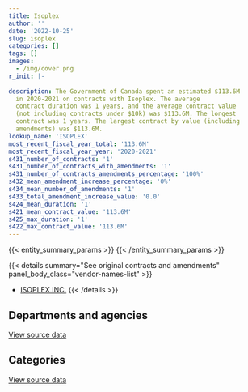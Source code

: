 ```yaml
---
title: Isoplex
author: ''
date: '2022-10-25'
slug: isoplex
categories: []
tags: []
images:
  - /img/cover.png
r_init: |-
  
description: The Government of Canada spent an estimated $113.6M
  in 2020-2021 on contracts with Isoplex. The average
  contract duration was 1 years, and the average contract value
  (not including contracts under $10k) was $113.6M. The longest
  contract was 1 years. The largest contract by value (including
  amendments) was $113.6M.
lookup_name: 'ISOPLEX'
most_recent_fiscal_year_total: '113.6M'
most_recent_fiscal_year_year: '2020-2021'
s431_number_of_contracts: '1'
s431_number_of_contracts_with_amendments: '1'
s431_number_of_contracts_amendments_percentage: '100%'
s432_mean_amendment_increase_percentage: '0%'
s434_mean_number_of_amendments: '1'
s433_total_amendment_increase_value: '0.0'
s424_mean_duration: '1'
s421_mean_contract_value: '113.6M'
s425_max_duration: '1'
s422_max_contract_value: '113.6M'
---
```


<script src="/rmarkdown-libs/htmlwidgets/htmlwidgets.js"></script>
<link href="/rmarkdown-libs/datatables-css/datatables-crosstalk.css" rel="stylesheet" />
<script src="/rmarkdown-libs/datatables-binding/datatables.js"></script>
<script src="/rmarkdown-libs/jquery/jquery-3.6.0.min.js"></script>
<link href="/rmarkdown-libs/dt-core-bootstrap/css/dataTables.bootstrap.min.css" rel="stylesheet" />
<link href="/rmarkdown-libs/dt-core-bootstrap/css/dataTables.bootstrap.extra.css" rel="stylesheet" />
<script src="/rmarkdown-libs/dt-core-bootstrap/js/jquery.dataTables.min.js"></script>
<script src="/rmarkdown-libs/dt-core-bootstrap/js/dataTables.bootstrap.min.js"></script>
<link href="/rmarkdown-libs/crosstalk/css/crosstalk.min.css" rel="stylesheet" />
<script src="/rmarkdown-libs/crosstalk/js/crosstalk.min.js"></script>
<script src="/rmarkdown-libs/htmlwidgets/htmlwidgets.js"></script>
<link href="/rmarkdown-libs/datatables-css/datatables-crosstalk.css" rel="stylesheet" />
<script src="/rmarkdown-libs/datatables-binding/datatables.js"></script>
<script src="/rmarkdown-libs/jquery/jquery-3.6.0.min.js"></script>
<link href="/rmarkdown-libs/dt-core-bootstrap/css/dataTables.bootstrap.min.css" rel="stylesheet" />
<link href="/rmarkdown-libs/dt-core-bootstrap/css/dataTables.bootstrap.extra.css" rel="stylesheet" />
<script src="/rmarkdown-libs/dt-core-bootstrap/js/jquery.dataTables.min.js"></script>
<script src="/rmarkdown-libs/dt-core-bootstrap/js/dataTables.bootstrap.min.js"></script>
<link href="/rmarkdown-libs/crosstalk/css/crosstalk.min.css" rel="stylesheet" />
<script src="/rmarkdown-libs/crosstalk/js/crosstalk.min.js"></script>

{{< entity_summary_params >}}
{{< /entity_summary_params >}}

{{< details summary="See original contracts and amendments" panel_body_class="vendor-names-list" >}}
- [ISOPLEX INC.](https://search.open.canada.ca/en/ct/?sort=contract_value_f%20desc&page=1&search_text=%22ISOPLEX%20INC.%22)
{{< /details >}}

## Departments and agencies

<div id="htmlwidget-1" style="width:100%;height:auto;" class="datatables html-widget"></div>
<script type="application/json" data-for="htmlwidget-1">{"x":{"style":"bootstrap","filter":"none","vertical":false,"data":[["<a href=\"/departments/phac-aspc/\">Public Health Agency of Canada<\/a>"],[113565000]],"container":"<table class=\"table table-striped table-hover row-border order-column display\">\n  <thead>\n    <tr>\n      <th>Department<\/th>\n      <th>2020-2021<\/th>\n    <\/tr>\n  <\/thead>\n<\/table>","options":{"order":[[1,"desc"]],"pageLength":10,"autoWidth":true,"columnDefs":[{"targets":1,"render":"function(data, type, row, meta) {\n    return type !== 'display' ? data : DTWidget.formatCurrency(data, \"$\", 2, 3, \",\", \".\", true, null);\n  }"},{"width":"16%","targets":[1]},{"className":"dt-right","targets":1}],"orderClasses":false}},"evals":["options.columnDefs.0.render"],"jsHooks":[]}</script>
<p class="text-right">
<a href="https://github.com/GoC-Spending/contracts-data/tree/main/data/out/vendors/isoplex/summary_by_fiscal_year_by_department.csv" class="source-data-link btn btn-link">View source data</a>
</p>

## Categories

<div id="htmlwidget-2" style="width:100%;height:auto;" class="datatables html-widget"></div>
<script type="application/json" data-for="htmlwidget-2">{"x":{"style":"bootstrap","filter":"none","vertical":false,"data":[["<a href=\"/categories/medical/\">Medical<\/a>"],[113565000]],"container":"<table class=\"table table-striped table-hover row-border order-column display\">\n  <thead>\n    <tr>\n      <th>Category<\/th>\n      <th>2020-2021<\/th>\n    <\/tr>\n  <\/thead>\n<\/table>","options":{"order":[[1,"desc"]],"dom":"t","pageLength":30,"autoWidth":true,"columnDefs":[{"targets":1,"render":"function(data, type, row, meta) {\n    return type !== 'display' ? data : DTWidget.formatCurrency(data, \"$\", 2, 3, \",\", \".\", true, null);\n  }"},{"width":"16%","targets":[1]},{"className":"dt-right","targets":1}],"orderClasses":false,"lengthMenu":[10,25,30,50,100]}},"evals":["options.columnDefs.0.render"],"jsHooks":[]}</script>
<p class="text-right">
<a href="https://github.com/GoC-Spending/contracts-data/tree/main/data/out/vendors/isoplex/summary_by_fiscal_year_by_category.csv" class="source-data-link btn btn-link">View source data</a>
</p>
